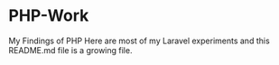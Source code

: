 PHP-Work
========

My Findings of PHP
Here are most of my Laravel experiments and this README.md file is a growing file.
